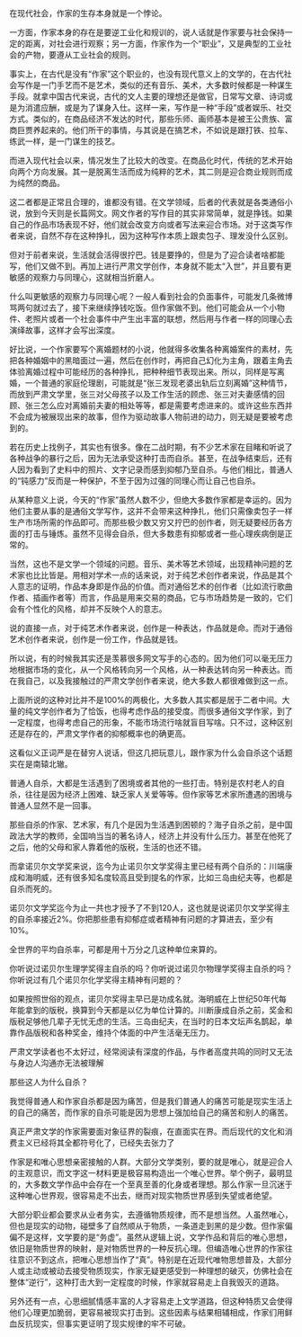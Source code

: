 在现代社会，作家的生存本身就是一个悖论。

一方面，作家本身的存在是要逆工业化和规训的，说人话就是作家要与社会保持一定的距离，对社会进行观察；另一方面，作家作为一个“职业”，又是典型的工业社会的产物，要遵从工业社会的规则。

事实上，在古代是没有“作家”这个职业的，也没有现代意义上的文学的，在古代社会写作是一门手艺而不是艺术，类似的还有音乐、美术，大多数时候都是一种谋生手段。就拿中国古代来说，古代的文人主要的理想还是做官，日常写文章、诗词或是为消遣应酬，或是为了谋身入仕。这样一来，写作是一种“手段”或者娱乐、社交方式。类似的，在商品经济不发达的时代，那些乐师、画师基本是被王公贵族、富商巨贾养起来的。他们所干的事情，与其说是在搞艺术，不如说是跟打铁、拉车、练武一样，是一门谋生的技艺。

而进入现代社会以来，情况发生了比较大的改变。在商品化时代，传统的艺术开始向两个方向发展。其一是脱离生活而成为纯粹的艺术，其二则是迎合商业规则而成为纯然的商品。

这二者都是正常且合理的，谁都没有错。在文学领域，后者的代表就是各类通俗小说，放到今天则是长篇网文。网文作者的写作目的其实非常简单，就是挣钱。如果自己的作品市场表现不好，他们就会改变方向或者写法来迎合市场。对于这类写作者来说，自然不存在这种挣扎，因为这种写作本质上跟卖包子、理发没什么区别。

但对于前者来说，生活就会活得很拧巴。钱是要挣的，但是为了迎合读者啥都能写，他们又做不到。再加上进行严肃文学创作，本身就不能太“入世”，并且要有更敏感的观察力与同理心，这就相当折磨人。

什么叫更敏感的观察力与同理心呢？一般人看到社会的负面事件，可能发几条微博骂两句就过去了，接下来继续挣钱吃饭。但作家做不到。他们可能会从一个小物件、老照片或者一个社会事件中产生出丰富的联想，然后用与作者一样的同理心去演绎故事，这样才会写出深度。

好比说，一个作家要写个离婚题材的小说，他就得多收集各种离婚案件的素材，先把各种婚姻中的黑暗面过一遍，然后在创作时，再把自己幻化为主角，跟着主角去体验离婚过程中可能经历的各种挣扎，把种种细节表现出来。所以，同样是写离婚，一个普通的家庭伦理剧，可能就是“张三发现老婆出轨后立刻离婚”这种情节，而放到严肃文学里，张三对父母孩子以及工作生活的顾虑、张三对夫妻感情的回顾、张三怎么应对离婚前夫妻的相处等等，都是需要考虑进来的。或许这些东西并不会成为被展现出来的故事，但作为驱动故事人物前进的动力，则无疑是要被考虑到的。

若在历史上找例子，其实也有很多。像在二战时期，有不少艺术家在目睹和听说了各种战争的暴行之后，因为无法承受这种打击而自杀。甚至，在战争结束后，还有人因为看到了史料中的照片、文字记录而感到抑郁乃至自杀。与他们相比，普通人的“钝感力”反而是一种保护，不至于因为过强的同理心而让自己也自杀。

从某种意义上说，今天的“作家”虽然人数不少，但绝大多数作家都是幸运的。因为他们主要从事的是通俗文学写作，这并不会带来这种挣扎，他们只需像卖包子一样生产市场所需的作品即可。而那些极少数又穷又拧巴的创作者，则无疑要经历各方面的打击与锤炼。虽然不见得会自杀，但大多数患有抑郁或者一些心理疾病倒是正常的。

当然，这也不是文学一个领域的问题。音乐、美术等艺术领域，出现精神问题的艺术家也比比皆是。用相对学术一点的话来说，对于纯艺术创作者来说，作品是其个人意志的证明，作品本身即是作品的价值。而对通俗艺术的创作者（比如流行歌曲作者、插画作者等）而言，作品是用来交易的商品，它与市场趋势是一致的，它们会有个性化的风格，却并不反映个人的意志。

说的直接一点，对于纯艺术作者来说，创作是一种表达，作品就是命。而对于通俗艺术创作者来说，创作是一份工作，作品就是钱。

所以说，有的时候我其实还是羡慕很多网文写手的心态的。因为他们可以毫无压力地根据市场的变化，从一个风格转向另一个风格，从一种表达转向另一种表达。而在我自己，以及我接触过的严肃文学创作者来说，绝大多数人都很难做到这一点。

上面所说的这种对比并不是100%的两极化，大多数人其实都是居于二者中间。大量的纯文学创作者为了恰饭，也得考虑作品的接受度。而很多通俗文学作家，到了一定程度，也得考虑自己的形象，不能市场流行啥就盲目写啥。只不过，这种区别还是存在的，严肃文学作者的抑郁概率也的确更高。



这看似义正词严是在替穷人说话，但这几把玩意儿，跟作家为什么会自杀这个话题实在是南辕北辙。

普通人自杀，大都是生活遇到了困境或者其他的一些打击。特别是农村老人的自杀，往往是因为经济上困难、缺乏家人关爱等等。但作家等艺术家所遭遇的困境与普通人显然不是一回事。

那些自杀的作家、艺术家，有几个是因为生活遇到困顿的？海子自杀之前，是中国政法大学的教师，全国响当当的著名诗人，经济上并没有什么压力。甚至在他死了之后，他的父母和家人靠着他的版税，生活的也还不错。

而拿诺贝尔文学奖来说，迄今为止诺贝尔文学奖得主里已经有两个自杀的：川端康成和海明威，还有很多知名度较高且受到提名的作家，比如三岛由纪夫等，也都是自杀而死的。

诺贝尔文学奖迄今为止一共也才授予了不到120人，这也就是说诺贝尔文学奖得主的自杀率接近2%。你把那些患有抑郁症或者精神有问题的才算进去，至少有10%。

全世界的平均自杀率，可都是用十万分之几这种单位来算的。

你听说过诺贝尔生理学奖得主自杀的吗？你听说过诺贝尔物理学奖得主自杀的吗？你听说过有几个诺贝尔化学奖得主精神有问题的？

如果按照世俗的观点，诺贝尔奖得主早已是功成名就。海明威在上世纪50年代每年能拿到的版税，换算到今天都是以亿为单位计算的。川断康成自杀之前，奖金和版税足够他几辈子无忧无虑的生活。三岛由纪夫，在当时的日本文坛声名鹊起，单靠作品版税和各种奖金，维持个体面的中产生活毫无压力。

严肃文学读者也不太好过，经常阅读有深度的作品，与作者高度共鸣的同时又无法与身边人沟通亦无法被理解

那些这人为什么自杀？

我觉得普通人和作家自杀都是因为痛苦，但是我们普通人的痛苦可能是现实生活上的自己的痛苦，而作家的自杀可能是因为思想上强加给自己的痛苦和别人的痛苦。

真正严肃文学的作家需要面对象征界的裂痕，在直面实在界。而后现代的文化和消费主义已经将其全都符号化了，已经失去张力了

作家是和唯心思想亲密接触的人群。大部分文学类别，要的就是唯心，就是迎合人的主观意识，而文字这一材料更是极容易构造出一个唯心世界。举个例子，最明显的，大多数文学作品中会存在一个至真至善的化身或者理想。那么作家一旦沉迷于这种唯心世界观，很容易走不出去，继而对现实物质世界感到失望或者绝望。

大部分职业都会要求从业者务实，去遵循物质规律，而不是想当然。人虽然唯心，但也是现实的动物，碰壁多了自然顺从于物质，一条道走到黑的是少数。但作家偏偏不是这样，文学要的是“务虚”。虽然从逻辑上说，文学作品和背后的唯心思想，依旧是物质世界的映射，是对物质世界的一种反抗心理。但编造唯心世界的作家往往意识不到这点，把唯心思想当作了“真”。特别是在近现代唯物思想普及，大部分人或主动或被动去接受物质现实，作家无疑更感受到一种理想的破灭，仿佛社会在整体“逆行”，这种打击大到一定程度的时候，作家就容易走上自我毁灭的道路。

另外还有一点，心思细腻情感丰富的人才容易走上文学道路，但这种特质又会使得他们心理更加脆弱，更容易被现实打击到。这些因素与结果相辅相成，作家们用鲜血反抗现实，但事实更证明了现实规律的牢不可破。

